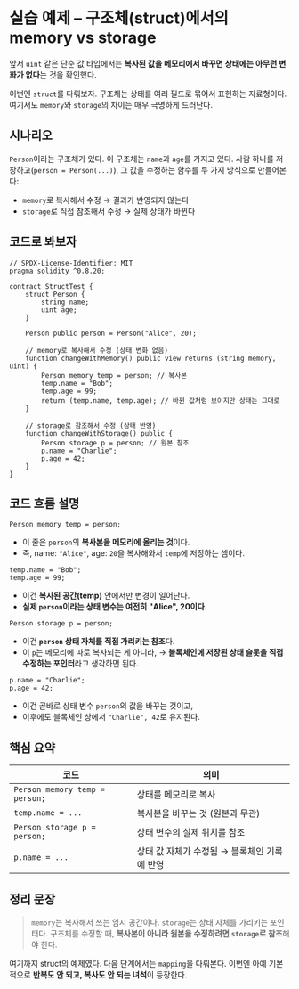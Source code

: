 # 실습 예제 – 구조체(struct)에서의 memory vs storage

앞서 `uint` 같은 단순 값 타입에서는
**복사된 값을 메모리에서 바꾸면 상태에는 아무런 변화가 없다**는 것을 확인했다.

이번엔 `struct`를 다뤄보자.
구조체는 상태를 여러 필드로 묶어서 표현하는 자료형이다.
여기서도 `memory`와 `storage`의 차이는 매우 극명하게 드러난다.

## 시나리오

`Person`이라는 구조체가 있다.
이 구조체는 `name`과 `age`를 가지고 있다.
사람 하나를 저장하고(`person = Person(...)`),
그 값을 수정하는 함수를 두 가지 방식으로 만들어본다:

- `memory`로 복사해서 수정 → 결과가 반영되지 않는다
- `storage`로 직접 참조해서 수정 → 실제 상태가 바뀐다

## 코드로 봐보자

```solidity
// SPDX-License-Identifier: MIT
pragma solidity ^0.8.20;

contract StructTest {
    struct Person {
        string name;
        uint age;
    }

    Person public person = Person("Alice", 20);

    // memory로 복사해서 수정 (상태 변화 없음)
    function changeWithMemory() public view returns (string memory, uint) {
        Person memory temp = person; // 복사본
        temp.name = "Bob";
        temp.age = 99;
        return (temp.name, temp.age); // 바뀐 값처럼 보이지만 상태는 그대로
    }

    // storage로 참조해서 수정 (상태 반영)
    function changeWithStorage() public {
        Person storage p = person; // 원본 참조
        p.name = "Charlie";
        p.age = 42;
    }
}
```

## 코드 흐름 설명

```solidity
Person memory temp = person;
```

- 이 줄은 `person`의 **복사본을 메모리에 올리는 것**이다.
- 즉, name: `"Alice"`, age: `20`을 복사해와서 `temp`에 저장하는 셈이다.

```solidity
temp.name = "Bob";
temp.age = 99;
```

- 이건 **복사된 공간(temp)** 안에서만 변경이 일어난다.
- **실제 `person`이라는 상태 변수는 여전히 "Alice", 20이다.**

```solidity
Person storage p = person;
```

- 이건 **`person` 상태 자체를 직접 가리키는 참조**다.
- 이 `p`는 메모리에 따로 복사되는 게 아니라,
  → **블록체인에 저장된 상태 슬롯을 직접 수정하는 포인터**라고 생각하면 된다.

```solidity
p.name = "Charlie";
p.age = 42;
```

- 이건 곧바로 상태 변수 `person`의 값을 바꾸는 것이고,
- 이후에도 블록체인 상에서 `"Charlie", 42`로 유지된다.

## 핵심 요약

| 코드                           | 의미                                         |
| ------------------------------ | -------------------------------------------- |
| `Person memory temp = person;` | 상태를 메모리로 복사                         |
| `temp.name = ...`              | 복사본을 바꾸는 것 (원본과 무관)             |
| `Person storage p = person;`   | 상태 변수의 실제 위치를 참조                 |
| `p.name = ...`                 | 상태 값 자체가 수정됨 → 블록체인 기록에 반영 |

## 정리 문장

> `memory`는 복사해서 쓰는 임시 공간이다.
> `storage`는 상태 자체를 가리키는 포인터다.
> 구조체를 수정할 때, **복사본이 아니라 원본을 수정하려면 `storage`로 참조**해야 한다.

여기까지 struct의 예제였다.
다음 단계에서는 `mapping`을 다뤄본다.
이번엔 아예 기본적으로 **반복도 안 되고, 복사도 안 되는 녀석**이 등장한다.
